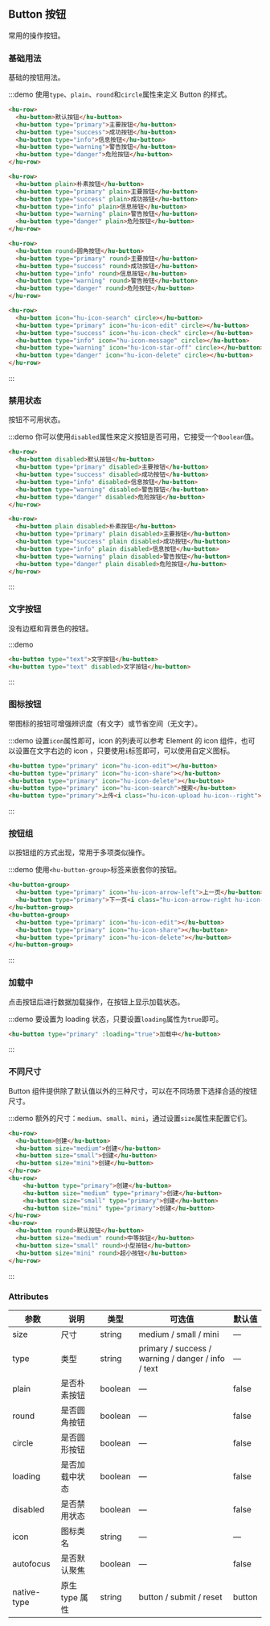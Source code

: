 ## Button 按钮
常用的操作按钮。

### 基础用法

基础的按钮用法。

:::demo 使用`type`、`plain`、`round`和`circle`属性来定义 Button 的样式。

```html
<hu-row>
  <hu-button>默认按钮</hu-button>
  <hu-button type="primary">主要按钮</hu-button>
  <hu-button type="success">成功按钮</hu-button>
  <hu-button type="info">信息按钮</hu-button>
  <hu-button type="warning">警告按钮</hu-button>
  <hu-button type="danger">危险按钮</hu-button>
</hu-row>

<hu-row>
  <hu-button plain>朴素按钮</hu-button>
  <hu-button type="primary" plain>主要按钮</hu-button>
  <hu-button type="success" plain>成功按钮</hu-button>
  <hu-button type="info" plain>信息按钮</hu-button>
  <hu-button type="warning" plain>警告按钮</hu-button>
  <hu-button type="danger" plain>危险按钮</hu-button>
</hu-row>

<hu-row>
  <hu-button round>圆角按钮</hu-button>
  <hu-button type="primary" round>主要按钮</hu-button>
  <hu-button type="success" round>成功按钮</hu-button>
  <hu-button type="info" round>信息按钮</hu-button>
  <hu-button type="warning" round>警告按钮</hu-button>
  <hu-button type="danger" round>危险按钮</hu-button>
</hu-row>

<hu-row>
  <hu-button icon="hu-icon-search" circle></hu-button>
  <hu-button type="primary" icon="hu-icon-edit" circle></hu-button>
  <hu-button type="success" icon="hu-icon-check" circle></hu-button>
  <hu-button type="info" icon="hu-icon-message" circle></hu-button>
  <hu-button type="warning" icon="hu-icon-star-off" circle></hu-button>
  <hu-button type="danger" icon="hu-icon-delete" circle></hu-button>
</hu-row>
```
:::

### 禁用状态

按钮不可用状态。

:::demo 你可以使用`disabled`属性来定义按钮是否可用，它接受一个`Boolean`值。

```html
<hu-row>
  <hu-button disabled>默认按钮</hu-button>
  <hu-button type="primary" disabled>主要按钮</hu-button>
  <hu-button type="success" disabled>成功按钮</hu-button>
  <hu-button type="info" disabled>信息按钮</hu-button>
  <hu-button type="warning" disabled>警告按钮</hu-button>
  <hu-button type="danger" disabled>危险按钮</hu-button>
</hu-row>

<hu-row>
  <hu-button plain disabled>朴素按钮</hu-button>
  <hu-button type="primary" plain disabled>主要按钮</hu-button>
  <hu-button type="success" plain disabled>成功按钮</hu-button>
  <hu-button type="info" plain disabled>信息按钮</hu-button>
  <hu-button type="warning" plain disabled>警告按钮</hu-button>
  <hu-button type="danger" plain disabled>危险按钮</hu-button>
</hu-row>
```
:::

### 文字按钮

没有边框和背景色的按钮。

:::demo
```html
<hu-button type="text">文字按钮</hu-button>
<hu-button type="text" disabled>文字按钮</hu-button>
```
:::

### 图标按钮

带图标的按钮可增强辨识度（有文字）或节省空间（无文字）。

:::demo 设置`icon`属性即可，icon 的列表可以参考 Element 的 icon 组件，也可以设置在文字右边的 icon ，只要使用`i`标签即可，可以使用自定义图标。

```html
<hu-button type="primary" icon="hu-icon-edit"></hu-button>
<hu-button type="primary" icon="hu-icon-share"></hu-button>
<hu-button type="primary" icon="hu-icon-delete"></hu-button>
<hu-button type="primary" icon="hu-icon-search">搜索</hu-button>
<hu-button type="primary">上传<i class="hu-icon-upload hu-icon--right"></i></hu-button>
```
:::

### 按钮组

以按钮组的方式出现，常用于多项类似操作。

:::demo 使用`<hu-button-group>`标签来嵌套你的按钮。

```html
<hu-button-group>
  <hu-button type="primary" icon="hu-icon-arrow-left">上一页</hu-button>
  <hu-button type="primary">下一页<i class="hu-icon-arrow-right hu-icon--right"></i></hu-button>
</hu-button-group>
<hu-button-group>
  <hu-button type="primary" icon="hu-icon-edit"></hu-button>
  <hu-button type="primary" icon="hu-icon-share"></hu-button>
  <hu-button type="primary" icon="hu-icon-delete"></hu-button>
</hu-button-group>
```
:::

### 加载中

点击按钮后进行数据加载操作，在按钮上显示加载状态。

:::demo 要设置为 loading 状态，只要设置`loading`属性为`true`即可。

```html
<hu-button type="primary" :loading="true">加载中</hu-button>
```
:::

### 不同尺寸

Button 组件提供除了默认值以外的三种尺寸，可以在不同场景下选择合适的按钮尺寸。

:::demo 额外的尺寸：`medium`、`small`、`mini`，通过设置`size`属性来配置它们。

```html
<hu-row>
  <hu-button>创建</hu-button>
  <hu-button size="medium">创建</hu-button>
  <hu-button size="small">创建</hu-button>
  <hu-button size="mini">创建</hu-button>
</hu-row>
<hu-row>
    <hu-button type="primary">创建</hu-button>
    <hu-button size="medium" type="primary">创建</hu-button>
    <hu-button size="small" type="primary">创建</hu-button>
    <hu-button size="mini" type="primary">创建</hu-button>
</hu-row>
<hu-row>
  <hu-button round>默认按钮</hu-button>
  <hu-button size="medium" round>中等按钮</hu-button>
  <hu-button size="small" round>小型按钮</hu-button>
  <hu-button size="mini" round>超小按钮</hu-button>
</hu-row>
```
:::

### Attributes
| 参数      | 说明    | 类型      | 可选值       | 默认值   |
|---------- |-------- |---------- |-------------  |-------- |
| size     | 尺寸   | string  |   medium / small / mini            |    —     |
| type     | 类型   | string    |   primary / success / warning / danger / info / text |     —    |
| plain     | 是否朴素按钮   | boolean    | — | false   |
| round     | 是否圆角按钮   | boolean    | — | false   |
| circle     | 是否圆形按钮   | boolean    | — | false   |
| loading     | 是否加载中状态   | boolean    | — | false   |
| disabled  | 是否禁用状态    | boolean   | —   | false   |
| icon  | 图标类名 | string   |  —  |  —  |
| autofocus  | 是否默认聚焦 | boolean   |  —  |  false  |
| native-type | 原生 type 属性 | string | button / submit / reset | button |
